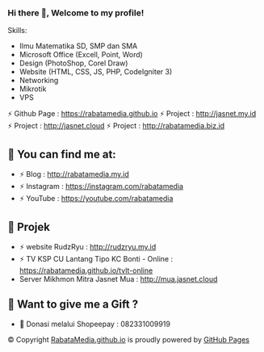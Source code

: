 ### Hi there 👋, Welcome to my profile!
Skills: 
- Ilmu Matematika SD, SMP dan SMA
- Microsoft Office (Excell, Point, Word)
- Design (PhotoShop, Corel Draw)
- Website (HTML, CSS, JS, PHP, CodeIgniter 3)
- Networking
- Mikrotik
- VPS
  
⚡ Github Page : https://rabatamedia.github.io
⚡ Project : http://jasnet.my.id
⚡ Project : http://jasnet.cloud
⚡ Project : http://rabatamedia.biz.id


## :link: <b>You can find me at:</b>
- ⚡ Blog : http://rabatamedia.my.id
- ⚡ Instagram : https://instagram.com/rabatamedia
- ⚡ YouTube : <a href="https://youtube.com/rabatamedia?sub_confirmation=1">https://youtube.com/rabatamedia</a>

## :link: <b>Projek</b>
- ⚡ website RudzRyu : http://rudzryu.my.id
- ⚡ TV KSP CU Lantang Tipo KC Bonti - Online : https://rabatamedia.github.io/tvlt-online
- Server Mikhmon Mitra Jasnet Mua : http://mua.jasnet.cloud

## :gift_heart: <b>Want to give me a Gift ?</b><br>
- :link: Donasi melalui Shopeepay : 082331009919


© Copyright <a href="https://rabatamedia.github.io/">RabataMedia.github.io</a> is proudly powered by <a href="https://pages.github.com/">GitHub Pages</a> <br>
